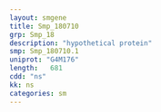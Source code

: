 ```yaml
---
layout: smgene
title: Smp_180710
grp: Smp_18
description: "hypothetical protein"
smp: Smp_180710.1
uniprot: "G4M176"
length:   681
cdd: "ns"
kk: ns
categories: sm
---
```

